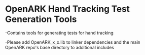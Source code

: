 # OpenARK Hand Tracking Test Generation Tools

-Contains tools for generating tests for hand tracking

-Please add OpenARK_x_x.lib to linker dependencies and the main OpenARK repo's base directory to additional includes
